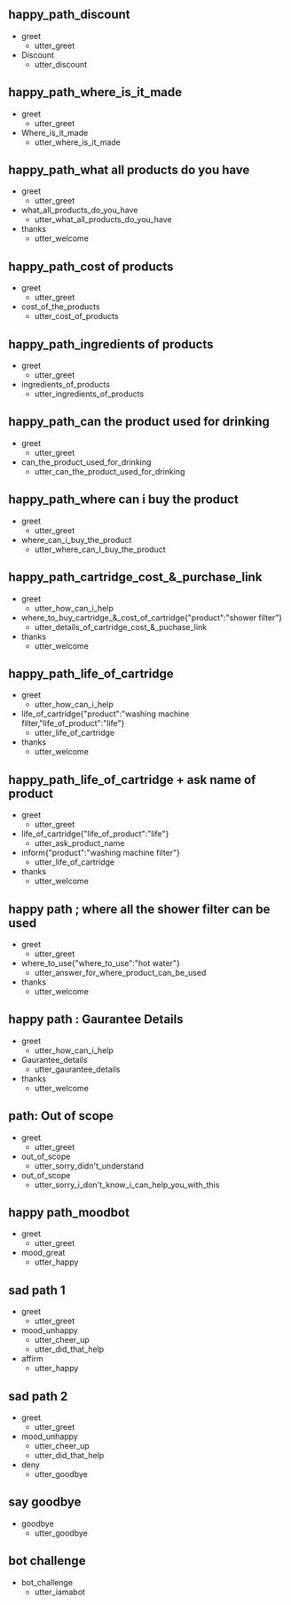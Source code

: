 ## happy_path_discount
* greet
  - utter_greet
* Discount
  - utter_discount

## happy_path_where_is_it_made
* greet
  - utter_greet
* Where_is_it_made
  - utter_where_is_it_made

## happy_path_what all products do you have  
* greet
  - utter_greet
* what_all_products_do_you_have
  - utter_what_all_products_do_you_have
* thanks
  - utter_welcome        

## happy_path_cost of products
* greet
  - utter_greet
* cost_of_the_products  
  - utter_cost_of_products

## happy_path_ingredients of products
* greet
  - utter_greet
* ingredients_of_products
  - utter_ingredients_of_products 

## happy_path_can the product used for drinking
* greet
  - utter_greet
* can_the_product_used_for_drinking
  - utter_can_the_product_used_for_drinking

## happy_path_where can i buy the product
* greet
  - utter_greet
* where_can_i_buy_the_product
  - utter_where_can_I_buy_the_product


## happy_path_cartridge_cost_&_purchase_link
* greet
  - utter_how_can_i_help
* where_to_buy_cartridge_&_cost_of_cartridge{"product":"shower filter"}
  - utter_details_of_cartridge_cost_&_puchase_link
* thanks
  - utter_welcome

## happy_path_life_of_cartridge
* greet
  - utter_how_can_i_help
* life_of_cartridge{"product":"washing machine filter,"life_of_product":"life"}
  - utter_life_of_cartridge
* thanks
  - utter_welcome

## happy_path_life_of_cartridge + ask name of product
* greet
  - utter_greet
* life_of_cartridge{"life_of_product":"life"}
  - utter_ask_product_name
* inform{"product":"washing machine filter"}  
  - utter_life_of_cartridge
* thanks
  - utter_welcome  

## happy path ; where all the shower filter can be used
* greet
  - utter_greet
* where_to_use{"where_to_use":"hot water"}
  - utter_answer_for_where_product_can_be_used
* thanks
  - utter_welcome 

## happy path : Gaurantee Details
* greet
  - utter_how_can_i_help
* Gaurantee_details
  - utter_gaurantee_details
* thanks
  - utter_welcome  

## path: Out of scope
* greet
  - utter_greet
* out_of_scope
  - utter_sorry_didn't_understand
* out_of_scope
  - utter_sorry_i_don't_know_i_can_help_you_with_this      

## happy path_moodbot
* greet
  - utter_greet
* mood_great
  - utter_happy

## sad path 1
* greet
  - utter_greet
* mood_unhappy
  - utter_cheer_up
  - utter_did_that_help
* affirm
  - utter_happy

## sad path 2
* greet
  - utter_greet
* mood_unhappy
  - utter_cheer_up
  - utter_did_that_help
* deny
  - utter_goodbye

## say goodbye
* goodbye
  - utter_goodbye

## bot challenge
* bot_challenge
  - utter_iamabot
